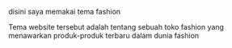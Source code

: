 disini saya memakai tema fashion

Tema website tersebut adalah tentang sebuah toko fashion yang menawarkan produk-produk terbaru dalam dunia fashion
